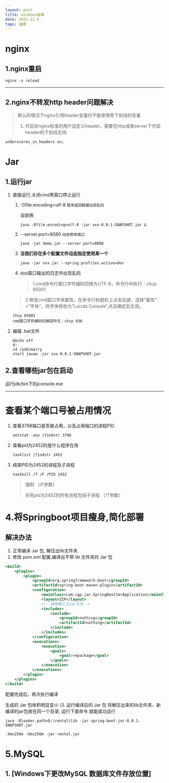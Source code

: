 ```yaml
---
layout: post
title: windows运维
date: 2021-11-9
tags: 运维  
---
```


# nginx

## 1.nginx重启

```shell
nginx -s reload
```

---

## 2.nginx不转发http header问题解决

>默认的情况下nginx引用header变量时不能使用带下划线的变量
>
>1. 开启非nginx标准的用户自定义header，需要在http或者server下开启header的下划线支持:

```
underscores_in_headers on;
```



# Jar

## 1.运行jar

1. 直接运行,关闭cmd黑窗口停止运行

   1. -Dfile.encoding=utf-8  `程序返回数据出现乱码`

      没卵用

      ```shell
      java -Dfile.encoding=utf-8 -jar xxx-0.0.1-SNAPSHOT.jar &
      ```

   2. --server.port=8080 `动态修改端口`

      ```shell
      java -jar demo.jar --server.port=8080
      ```

   3. **当我们存在多个配置文件动态指定使用某一个**

      ```
      java -jar xxx.jar --spring.profiles.active=dev
      ```

   4. dos窗口输出的日志中出现乱码

      >1.cmd命令行窗口字符编码切换为UTF-8，命令行中执行：chcp 65001
   >
      >2.修改cmd窗口字体属性，在命令行标题栏上点击右键，选择”属性”->”字体”，将字体修改为”Lucida Console”,点击确定后生效。
   
      ```shell
   chcp 65001
      cmd窗口字符编码切换回中文：chcp 936
      ```
   
      

   

   

2. 编辑 .bat文件

   ```
   @echo off
   d:
   cd /ydd/marry
   start javaw -jar xxx-0.0.1-SNAPSHOT.jar
   ```


## 2.查看哪些jar包在启动

运行jdk/bin下的jconsole.exe

---



# 查看某个端口号被占用情况

1. 查看3798端口是否被占用，以及占用端口的进程PID

   ```
   netstat -ano |findstr 3798
   ```

2. 查看pid为2452的是什么程序在用

   ```
   tasklist |findstr 2452
   ```

3. 结束PID为2452的进程及子进程

   ```
   taskkill /T /F /PID 2452
   ```

   >强制 （/F参数）
   >
   >杀死pid为2452的所有进程包括子进程 （/T参数）



# 4.将Springboot项目瘦身,简化部署

## 解决办法

1. 正常编译 Jar 包, 解压出lib文件夹
2. 修改 pom.xml 配置,编译出不带 lib 文件夹的 Jar 包

```xml
<build>
    <plugins>
        <plugin>
            <groupId>org.springframework.boot</groupId>
            <artifactId>spring-boot-maven-plugin</artifactId>
            <configuration>
                <mainClass>com.cgp.jar.SpringBootJarApplication</mainClass>
                <layout>ZIP</layout>
                <!--排除第三方jar文件-->
                <includes>
                    <include>
                        <groupId>nothing</groupId>
                        <artifactId>nothing</artifactId>
                    </include>
                </includes>
            </configuration>
            <executions>
                <execution>
                    <goals>
                        <goal>repackage</goal>
                    </goals>
                </execution>
            </executions>
        </plugin>
    </plugins>
</build>

```

配置完成后，再次执行编译

生成的 Jar 包体积明显变小
\3. 运行编译后的 Jar 包
将解压出来的lib文件夹、新编译的jar包放在同一个目录, 运行下面命令 就能成功运行

```shell
java -Dloader.path=D:\rental\lib -jar spring-boot-jar-0.0.1-SNAPSHOT.jar

```

```shell
-Xmx256m -Xms256m -jar rental.jar
```

# 5.MySQL

## 	1. [Windows下更改MySQL 数据库文件存放位置]

​		
